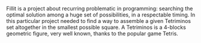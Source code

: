 Fillit is a project about recurring problematic in programming:
searching the optimal solution among a huge set of possibilities, in a respectable timing.
In this particular project needed to find a way to
assemble a given Tetriminos set altogether in the smallest possible square.
A Tetriminos is a 4-blocks geometric figure, very well known, thanks to
the popular game Tetris.
